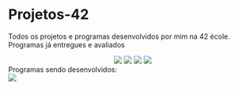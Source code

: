 # Projetos-42
Todos os projetos e programas desenvolvidos por mim na 42 école.
Programas já entregues e avaliados
<div align="center">
<img src="https://user-images.githubusercontent.com/86013047/169532214-b6148f09-3e51-4c6d-90be-dd67ba469026.png"/>
<img src="https://user-images.githubusercontent.com/86013047/197639960-56508b04-d8b1-4198-9702-53354ceab5b1.png"/>
<img src="https://user-images.githubusercontent.com/86013047/197639938-25a5c368-baa3-4f5a-bc30-b2c7f1f4b490.png"/>
<img src="https://user-images.githubusercontent.com/86013047/197639951-92b2d15c-033a-4eba-8a7b-b8900975ce6d.png"/>
</div>

<div align="left">
Programas sendo desenvolvidos:
</div>
<img src="https://user-images.githubusercontent.com/86013047/197639748-7fb53faa-9bb3-4f65-a993-0b4e26034a61.png"/>
